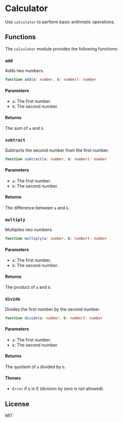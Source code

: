 
# Calculator

Use `calculator` to perform basic arithmetic operations.

## Functions

The `calculator` module provides the following functions:

### `add`

Adds two numbers.

```typescript
function add(a: number, b: number): number
```

#### Parameters

- `a`: The first number.
- `b`: The second number.

#### Returns

The sum of `a` and `b`.

### `subtract`

Subtracts the second number from the first number.

```typescript
function subtract(a: number, b: number): number
```

#### Parameters

- `a`: The first number.
- `b`: The second number.

#### Returns

The difference between `a` and `b`.

### `multiply`

Multiplies two numbers.

```typescript
function multiply(a: number, b: number): number
```

#### Parameters

- `a`: The first number.
- `b`: The second number.

#### Returns

The product of `a` and `b`.

### `divide`

Divides the first number by the second number.

```typescript
function divide(a: number, b: number): number
```

#### Parameters

- `a`: The first number.
- `b`: The second number.

#### Returns

The quotient of `a` divided by `b`.

#### Throws

- `Error` if `b` is 0 (division by zero is not allowed).

## License

MIT
